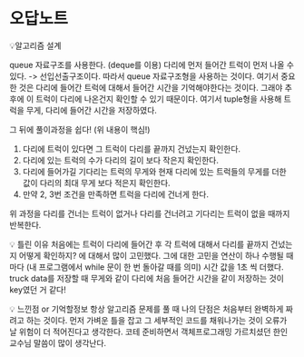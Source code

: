 # 오답노트
💡알고리즘 설계

queue 자료구조를 사용한다. (deque를 이용)
다리에 먼저 들어간 트럭이 먼저 나올 수 있다. -> 선입선출구조이다. 따라서 queue 자료구조형을 사용하는 것이다. 
여기서 중요한 것은 다리에 들어간 트럭에 대해서 들어간 시간을 기억해야한다는 것이다. 그래야 추후에 이 트럭이 다리에 나온건지 확인할 수 있기 때문이다. 
여기서 tuple형을 사용해 트럭을 무게, 다리에 들어간 시간을 저장하였다. 

그 뒤에 풀이과정을 쉽다! (위 내용이 핵심!)
1. 다리에 트럭이 있다면 그 트럭이 다리를 끝까지 건넜는지 확인한다.
2. 다리에 있는 트럭의 수가 다리의 길이 보다 작은지 확인한다.
3. 다리에 들어가길 기다리는 트럭의 무게와 현재 다리에 있는 트럭들의 무게를 더한 값이 다리의 최대 무게 보다 적은지 확인한다.
4. 만약 2, 3번 조건을 만족하면 트럭을 다리에 건너게 한다. 

위 과정을 다리를 건너는 트럭이 없거나 다리를 건너려고 기다리는 트럭이 없을 때까지 반복한다.

💡 틀린 이유
처음에는 트럭이 다리에 들어간 후 각 트럭에 대해서 다리를 끝까지 건넜는지 어떻게 확인하지? 에 대해서 많이 고민했다. 
그에 대한 고민을 연산이 하나 수행될 때 마다 (내 프로그램에서 while 문이 한 번 돌아갈 때를 의미) 시간 값을 1초 씩 더했다. truck data를 저장할 때 무게와 같이 다리에 처음 들어간 시간을 같이 저장하는 것이 key였던 거 같다!

💡 느낀점 or 기억할정보
항상 알고리즘 문제를 풀 때 나의 단점은 처음부터 완벽하게 짜려고 하는 것이다. 먼저 가벼운 틀을 잡고 그 세부적인 코드를 채워나가는 것이 오류가 날 위험이 더 적어진다고 생각한다. 코테 준비하면서 객체프로그래밍 가르치셨던 한인 교수님 말씀이 많이 생각난다. 

